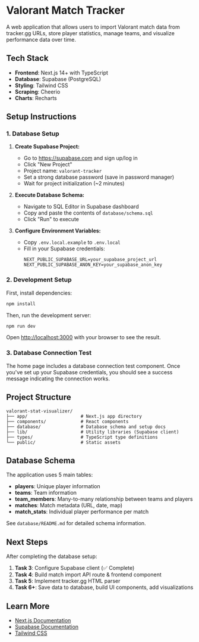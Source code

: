 # Valorant Match Tracker

A web application that allows users to import Valorant match data from tracker.gg URLs, store player statistics, manage teams, and visualize performance data over time.

## Tech Stack

- **Frontend**: Next.js 14+ with TypeScript
- **Database**: Supabase (PostgreSQL)
- **Styling**: Tailwind CSS
- **Scraping**: Cheerio
- **Charts**: Recharts

## Setup Instructions

### 1. Database Setup

1. **Create Supabase Project:**
   - Go to https://supabase.com and sign up/log in
   - Click "New Project"
   - Project name: `valorant-tracker`
   - Set a strong database password (save in password manager)
   - Wait for project initialization (~2 minutes)

2. **Execute Database Schema:**
   - Navigate to SQL Editor in Supabase dashboard
   - Copy and paste the contents of `database/schema.sql`
   - Click "Run" to execute

3. **Configure Environment Variables:**
   - Copy `.env.local.example` to `.env.local`
   - Fill in your Supabase credentials:
     ```
     NEXT_PUBLIC_SUPABASE_URL=your_supabase_project_url
     NEXT_PUBLIC_SUPABASE_ANON_KEY=your_supabase_anon_key
     ```

### 2. Development Setup

First, install dependencies:

```bash
npm install
```

Then, run the development server:

```bash
npm run dev
```

Open [http://localhost:3000](http://localhost:3000) with your browser to see the result.

### 3. Database Connection Test

The home page includes a database connection test component. Once you've set up your Supabase credentials, you should see a success message indicating the connection works.

## Project Structure

```
valorant-stat-visualizer/
├── app/                    # Next.js app directory
├── components/             # React components
├── database/               # Database schema and setup docs
├── lib/                    # Utility libraries (Supabase client)
├── types/                  # TypeScript type definitions
└── public/                 # Static assets
```

## Database Schema

The application uses 5 main tables:

- **players**: Unique player information
- **teams**: Team information
- **team_members**: Many-to-many relationship between teams and players
- **matches**: Match metadata (URL, date, map)
- **match_stats**: Individual player performance per match

See `database/README.md` for detailed schema information.

## Next Steps

After completing the database setup:

1. **Task 3**: Configure Supabase client (✅ Complete)
2. **Task 4**: Build match import API route & frontend component
3. **Task 5**: Implement tracker.gg HTML parser
4. **Task 6+**: Save data to database, build UI components, add visualizations

## Learn More

- [Next.js Documentation](https://nextjs.org/docs)
- [Supabase Documentation](https://supabase.com/docs)
- [Tailwind CSS](https://tailwindcss.com/docs)
